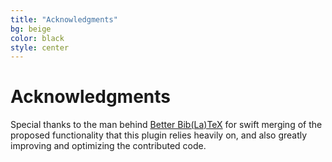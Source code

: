 ```yaml
---
title: "Acknowledgments"
bg: beige
color: black
style: center
---
```


# Acknowledgments

Special thanks to the man behind [Better Bib(La)TeX][1] for swift merging of the proposed
functionality that this plugin relies heavily on, and also greatly improving and optimizing
the contributed code.



[1]: https://zotplus.github.io/better-bibtex/index.html